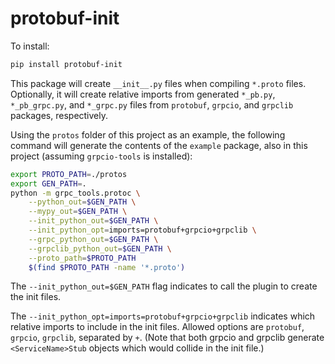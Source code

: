 # protobuf-init

To install:

```bash
pip install protobuf-init
```

This package will create `__init__.py` files when compiling `*.proto` files. Optionally, it will create relative imports from generated `*_pb.py`, `*_pb_grpc.py`, and `*_grpc.py` files from `protobuf`, `grpcio`, and `grpclib` packages, respectively.

Using the `protos` folder of this project as an example, the following command will generate the contents of the `example` package, also in this project (assuming `grpcio-tools` is installed):

```bash
export PROTO_PATH=./protos
export GEN_PATH=.
python -m grpc_tools.protoc \
    --python_out=$GEN_PATH \
    --mypy_out=$GEN_PATH \
    --init_python_out=$GEN_PATH \
    --init_python_opt=imports=protobuf+grpcio+grpclib \
    --grpc_python_out=$GEN_PATH \
    --grpclib_python_out=$GEN_PATH \
    --proto_path=$PROTO_PATH 
    $(find $PROTO_PATH -name '*.proto')
```

The `--init_python_out=$GEN_PATH` flag indicates to call the plugin to create the init files.

The `--init_python_opt=imports=protobuf+grpcio+grpclib` indicates which relative imports to include in the init files. Allowed options are `protobuf`, `grpcio`, `grpclib`, separated by `+`. (Note that both grpcio and grpclib generate `<ServiceName>Stub` objects which would collide in the init file.)